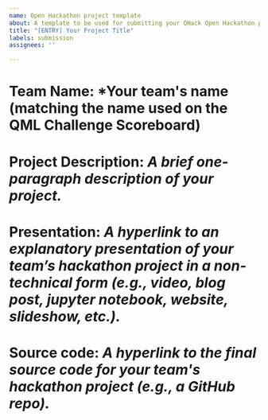 ```yaml
---
name: Open Hackathon project template
about: A template to be used for submitting your QHack Open Hackathon project
title: "[ENTRY] Your Project Title"
labels: submission
assignees: ''

---
```


# Team Name: *Your team's name (matching the name used on the QML Challenge Scoreboard)

# Project Description: *A brief one-paragraph description of your project.*

# Presentation: *A hyperlink to an explanatory presentation of your team’s hackathon project in a non-technical form (e.g., video, blog post, jupyter notebook, website, slideshow, etc.).*

# Source code: *A hyperlink to the final source code for your team's hackathon project (e.g., a GitHub repo).*
